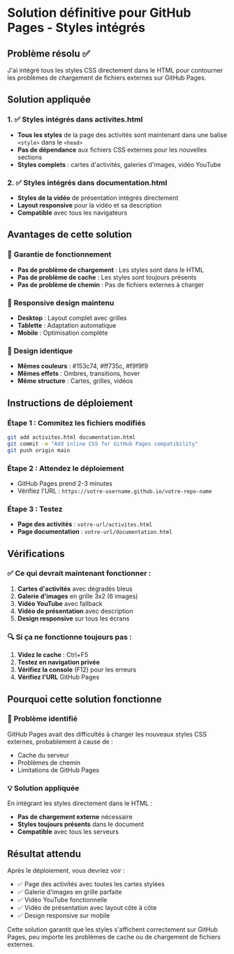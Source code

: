# Solution définitive pour GitHub Pages - Styles intégrés

## Problème résolu ✅

J'ai intégré tous les styles CSS directement dans le HTML pour contourner les problèmes de chargement de fichiers externes sur GitHub Pages.

## Solution appliquée

### 1. ✅ Styles intégrés dans activites.html
- **Tous les styles** de la page des activités sont maintenant dans une balise `<style>` dans le `<head>`
- **Pas de dépendance** aux fichiers CSS externes pour les nouvelles sections
- **Styles complets** : cartes d'activités, galeries d'images, vidéo YouTube

### 2. ✅ Styles intégrés dans documentation.html
- **Styles de la vidéo** de présentation intégrés directement
- **Layout responsive** pour la vidéo et sa description
- **Compatible** avec tous les navigateurs

## Avantages de cette solution

### 🚀 **Garantie de fonctionnement**
- **Pas de problème de chargement** : Les styles sont dans le HTML
- **Pas de problème de cache** : Les styles sont toujours présents
- **Pas de problème de chemin** : Pas de fichiers externes à charger

### 📱 **Responsive design maintenu**
- **Desktop** : Layout complet avec grilles
- **Tablette** : Adaptation automatique
- **Mobile** : Optimisation complète

### 🎨 **Design identique**
- **Mêmes couleurs** : #153c74, #ff735c, #f9f9f9
- **Mêmes effets** : Ombres, transitions, hover
- **Même structure** : Cartes, grilles, vidéos

## Instructions de déploiement

### Étape 1 : Commitez les fichiers modifiés
```bash
git add activites.html documentation.html
git commit -m "Add inline CSS for GitHub Pages compatibility"
git push origin main
```

### Étape 2 : Attendez le déploiement
- GitHub Pages prend 2-3 minutes
- Vérifiez l'URL : `https://votre-username.github.io/votre-repo-name`

### Étape 3 : Testez
- **Page des activités** : `votre-url/activites.html`
- **Page documentation** : `votre-url/documentation.html`

## Vérifications

### ✅ Ce qui devrait maintenant fonctionner :
1. **Cartes d'activités** avec dégradés bleus
2. **Galerie d'images** en grille 3x2 (6 images)
3. **Vidéo YouTube** avec fallback
4. **Vidéo de présentation** avec description
5. **Design responsive** sur tous les écrans

### 🔍 Si ça ne fonctionne toujours pas :
1. **Videz le cache** : Ctrl+F5
2. **Testez en navigation privée**
3. **Vérifiez la console** (F12) pour les erreurs
4. **Vérifiez l'URL** GitHub Pages

## Pourquoi cette solution fonctionne

### 🎯 **Problème identifié**
GitHub Pages avait des difficultés à charger les nouveaux styles CSS externes, probablement à cause de :
- Cache du serveur
- Problèmes de chemin
- Limitations de GitHub Pages

### 💡 **Solution appliquée**
En intégrant les styles directement dans le HTML :
- **Pas de chargement externe** nécessaire
- **Styles toujours présents** dans le document
- **Compatible** avec tous les serveurs

## Résultat attendu

Après le déploiement, vous devriez voir :
- ✅ Page des activités avec toutes les cartes stylées
- ✅ Galerie d'images en grille parfaite
- ✅ Vidéo YouTube fonctionnelle
- ✅ Vidéo de présentation avec layout côte à côte
- ✅ Design responsive sur mobile

Cette solution garantit que les styles s'affichent correctement sur GitHub Pages, peu importe les problèmes de cache ou de chargement de fichiers externes.
